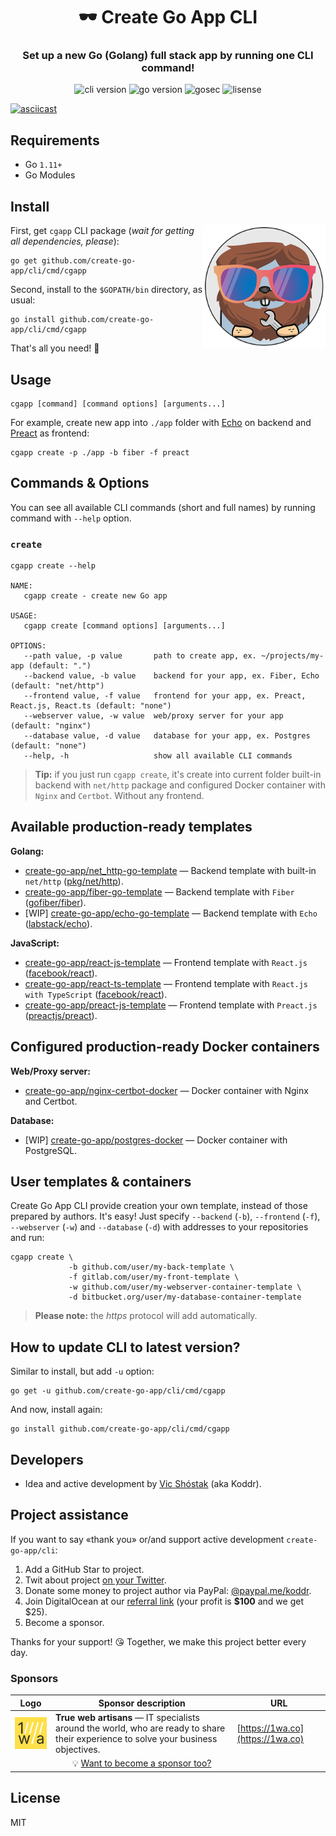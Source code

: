<h1 align="center">🕶 Create Go App CLI</h1>
<h3 align="center">Set up a new Go (Golang) full stack app by running one CLI command!</h3>

<p align="center"><img src="https://img.shields.io/badge/cli_version-0.8.0-blue?style=for-the-badge&logo=none" alt="cli version" />&nbsp;<img src="https://img.shields.io/badge/Go-1.11+-00ADD8?style=for-the-badge&logo=go" alt="go version" />&nbsp;<img src="https://img.shields.io/badge/securego.io-success-success?style=for-the-badge&logo=none" alt="gosec" />&nbsp;<img src="https://img.shields.io/badge/license-mit-red?style=for-the-badge&logo=none" alt="lisense" /></p>

[![asciicast](https://asciinema.org/a/0wjeLuiQPjE0fLVLFBrnJAYve.svg)](https://asciinema.org/a/0wjeLuiQPjE0fLVLFBrnJAYve)

## Requirements

- Go `1.11+`
- Go Modules

## Install

<img align="right" width="196px" src="images/logo_gopher.png" alt="Create Go App logo"/>

First, get `cgapp` CLI package (_wait for getting all dependencies, please_):

```console
go get github.com/create-go-app/cli/cmd/cgapp
```

Second, install to the `$GOPATH/bin` directory, as usual:

```console
go install github.com/create-go-app/cli/cmd/cgapp
```

That's all you need! 🎉

## Usage

```console
cgapp [command] [command options] [arguments...]
```

For example, create new app into `./app` folder with [Echo](https://github.com/gofiber/fiber) on backend and [Preact](https://github.com/preactjs/preact) as frontend:

```console
cgapp create -p ./app -b fiber -f preact
```

## Commands & Options

You can see all available CLI commands (short and full names) by running command with `--help` option.

### `create`

```console
cgapp create --help

NAME:
   cgapp create - create new Go app

USAGE:
   cgapp create [command options] [arguments...]

OPTIONS:
   --path value, -p value       path to create app, ex. ~/projects/my-app (default: ".")
   --backend value, -b value    backend for your app, ex. Fiber, Echo (default: "net/http")
   --frontend value, -f value   frontend for your app, ex. Preact, React.js, React.ts (default: "none")
   --webserver value, -w value  web/proxy server for your app (default: "nginx")
   --database value, -d value   database for your app, ex. Postgres (default: "none")
   --help, -h                   show all available CLI commands
```

> **Tip:** if you just run `cgapp create`, it's create into current folder built-in backend with `net/http` package and configured Docker container with `Nginx` and `Certbot`. Without any frontend.

## Available production-ready templates

**Golang:**

- [create-go-app/net_http-go-template](https://github.com/create-go-app/net_http-go-template) — Backend template with built-in `net/http` ([pkg/net/http](https://golang.org/pkg/net/http/)).
- [create-go-app/fiber-go-template](https://github.com/create-go-app/fiber-go-template) — Backend template with `Fiber` ([gofiber/fiber](https://github.com/gofiber/fiber)).
- [WIP] [create-go-app/echo-go-template](https://github.com/create-go-app/echo-go-template) — Backend template with `Echo` ([labstack/echo](https://github.com/labstack/echo)).

**JavaScript:**

- [create-go-app/react-js-template](https://github.com/create-go-app/react-js-template) — Frontend template with `React.js` ([facebook/react](https://github.com/facebook/react)).
- [create-go-app/react-ts-template](https://github.com/create-go-app/react-ts-template) — Frontend template with `React.js with TypeScript` ([facebook/react](https://github.com/facebook/react)).
- [create-go-app/preact-js-template](https://github.com/create-go-app/preact-js-template) — Frontend template with `Preact.js` ([preactjs/preact](https://github.com/preactjs/preact)).

## Configured production-ready Docker containers

**Web/Proxy server:**

- [create-go-app/nginx-certbot-docker](https://github.com/create-go-app/nginx-certbot-docker) — Docker container with Nginx and Certbot.

**Database:**

- [WIP] [create-go-app/postgres-docker](https://github.com/create-go-app/postgres-docker) — Docker container with PostgreSQL.

## User templates & containers

Create Go App CLI provide creation your own template, instead of those prepared by authors. It's easy! Just specify `--backend` (`-b`), `--frontend` (`-f`), `--webserver` (`-w`) and `--database` (`-d`) with addresses to your repositories and run:

```console
cgapp create \
             -b github.com/user/my-back-template \
             -f gitlab.com/user/my-front-template \
             -w github.com/user/my-webserver-container-template \
             -d bitbucket.org/user/my-database-container-template
```

> **Please note:** the _https_ protocol will add automatically.

## How to update CLI to latest version?

Similar to install, but add `-u` option:

```console
go get -u github.com/create-go-app/cli/cmd/cgapp
```

And now, install again:

```console
go install github.com/create-go-app/cli/cmd/cgapp
```

## Developers

- Idea and active development by [Vic Shóstak](https://github.com/koddr) (aka Koddr).

## Project assistance

If you want to say «thank you» or/and support active development `create-go-app/cli`:

1. Add a GitHub Star to project.
2. Twit about project [on your Twitter](https://twitter.com/intent/tweet?text=Set%20up%20a%20new%20Go%20%28Golang%29%20full%20stack%20app%20by%20running%20one%20CLI%20command%21%26url%3Dhttps%3A%2F%2Fgithub.com%2Fcreate-go-app%2Fcli).
3. Donate some money to project author via PayPal: [@paypal.me/koddr](https://paypal.me/koddr?locale.x=en_EN).
4. Join DigitalOcean at our [referral link](https://m.do.co/c/b41859fa9b6e) (your profit is **$100** and we get $25).
5. Become a sponsor.

Thanks for your support! 😘 Together, we make this project better every day.

### Sponsors

| Logo                                                                                                   | Sponsor description                                                                                                                 | URL                              |
| ------------------------------------------------------------------------------------------------------ | ----------------------------------------------------------------------------------------------------------------------------------- | -------------------------------- |
| <img align="center" width="100px" src="images/sponsors/1wa.co_logo.png" alt="True web artisans logo"/> | **True web artisans** — IT specialists around the world, who are ready to share their experience to solve your business objectives. | [https://1wa.co](https://1wa.co) |
|                                                                                                        | <div align="center">💡 <a href="mailto:truewebartisans@gmail.com">Want to become a sponsor too?</a></div>                           |                                  |

## License

MIT

